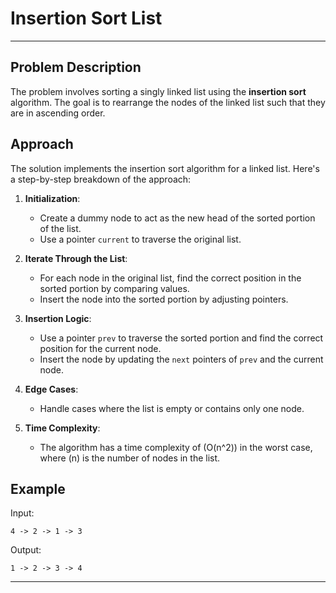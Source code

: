 # Insertion Sort List

---
## Problem Description
The problem involves sorting a singly linked list using the **insertion sort** algorithm. The goal is to rearrange the nodes of the linked list such that they are in ascending order.

## Approach

The solution implements the insertion sort algorithm for a linked list. Here's a step-by-step breakdown of the approach:

1. **Initialization**:
    - Create a dummy node to act as the new head of the sorted portion of the list.
    - Use a pointer `current` to traverse the original list.

2. **Iterate Through the List**:
    - For each node in the original list, find the correct position in the sorted portion by comparing values.
    - Insert the node into the sorted portion by adjusting pointers.

3. **Insertion Logic**:
    - Use a pointer `prev` to traverse the sorted portion and find the correct position for the current node.
    - Insert the node by updating the `next` pointers of `prev` and the current node.

4. **Edge Cases**:
    - Handle cases where the list is empty or contains only one node.

5. **Time Complexity**:
    - The algorithm has a time complexity of \(O(n^2)\) in the worst case, where \(n\) is the number of nodes in the list.

## Example

Input:
```
4 -> 2 -> 1 -> 3
```

Output:
```
1 -> 2 -> 3 -> 4
```

---
